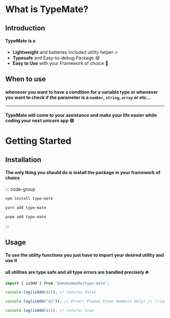 # What is TypeMate?

## Introduction

#### TypeMate is a

-   **Lightweight** and batteries included utility helper :fire:
-   **Typesafe** and Easy-to-debug Package :smile:
-   **Easy to Use** with your Framework of choice :toolbox:

## When to use

#### whenever you want to have a condition for a variable type or whenever you want to check if the parameter is a `number`, `string`, `array` or etc...

---

#### **TypeMate** will come to your assistance and make your life easier while coding your next unicorn app :smile:

# Getting Started

## Installation

#### The only thing you should do is install the package in your framework of choice

::: code-group

```bash [npm]
npm install type-mate
```

```bash [yarn]
yarn add type-mate
```

```bash [pnpm]
pnpm add type-mate
```

:::

## Usage

#### To use the utility functions you just have to import your desired utility and use it

#### all utilities are type safe and all type errors are handled precisely :fire:

```js
import { isOdd } from "@amomammadw/type-mate";

console.log(isOdd(42)); // returns false

console.log(isOdd("42")); // Error: Please Enter Numbers Only! // [!code error]

console.log(isOdd(41)); // returns true
```

